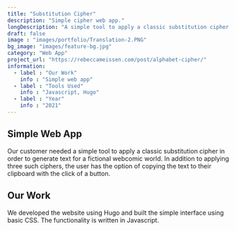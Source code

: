 ```yaml
---
title: "Substitution Cipher"
description: "Simple cipher web app."
longDescription: "A simple tool to apply a classic substitution cipher in order to generate text for a fictional webcomic world. In addition to applying three such ciphers, the user has the option of copying the text to their clipboard with the click of a button."
draft: false
image : "images/portfolio/Translation-2.PNG"
bg_image: "images/feature-bg.jpg"
category: "Web App"
project_url: "https://rebeccameissen.com/post/alphabet-cipher/"
information:
  - label : "Our Work"
    info : "Simple web app"
  - label : "Tools Used"
    info : "Javascript, Hugo"
  - label : "Year"
    info : "2021"
---
```


## Simple Web App

Our customer needed a simple tool to apply a classic substitution cipher in order to generate text for a fictional webcomic world. In addition to applying three such ciphers, the user has the option of copying the text to their clipboard with the click of a button.

## Our Work

We developed the website using Hugo and built the simple interface using basic CSS. The functionality is written in Javascript. 